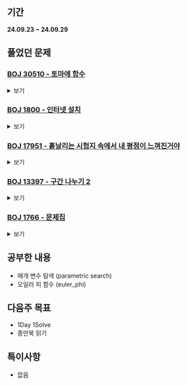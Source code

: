 ## 기간
**24.09.23 ~ 24.09.29**

## 풀었던 문제

### [BOJ 30510 - 토마에 함수](https://www.acmicpc.net/problem/30510)
<details>
<summary>보기</summary> 

- 정보
    - Tier: Gold1
    - Tag: euler_phi

- 타임라인
    - Problem Open: 09/23 19:15
    - Tag Open: 09/23 19:15
    - Solve: 09/23 23:30

- 풀이
    - $1 + \sum_{i=1}^{\lfloor \frac{Q}{P} \rfloor} \varphi{(i)}$ 를 구한다.

- 회고
    - 오일러 피 함수를 제대로 구현할 수 있을 때 까지 공부하자
    - for문 구간 설정은 꼭 변수가 아니라 문장으로 해도 된단다..

</details>

### [BOJ 1800 - 인터넷 설치](https://www.acmicpc.net/problem/1800)
<details>
<summary>보기</summary>

- 정보
    - Tier: Gold1
    - Tag: dijkstra, parametric_search

- 타임라인
    - Problem Open: 09/24 18:17
    - Tag Open: 09/24 18:47
    - Solve: 09/24 20:08

- 풀이
    - 결정문제로 바꾸어 이분 탐색을 활용하여 해결
    - 결정함수 $f(x)$ = x원 이하의 비용으로 1번 노드와 K번 노드를 연결시킬 수 있는가

- 회고
    - 참조: https://justicehui.github.io/usaco/2019/07/12/BOJ1800/
    - 함수의 입력 및 반환 값 제대로 정의하기

</details>

</details>

### [BOJ 17951 - 흩날리는 시험지 속에서 내 평점이 느껴진거야](https://www.acmicpc.net/problem/17951)
<details>
<summary>보기</summary>

- 정보
    - Tier: Gold3
    - Tag: parametric_search

- 타임라인
    - Problem Open: 09/24 21:00?
    - Tag Open: 09/24 21:00?
    - Solve: 09/24 21:54

- 풀이
    - 결정문제로 바꾸어 해결
    - 결정함수 $f(x)$ = k개 이상의 그룹으로 나누었을 때 x보다 큰 점수를 받을 수 있나?

- 회고
    - 매개 변수 탐색 블로그에 정리

</details>

### [BOJ 13397 - 구간 나누기 2](https://www.acmicpc.net/problem/13397)
<details>
<summary>보기</summary>

- 정보
    - Tier: Gold4
    - Tag: parametric_search

- 타임라인
    - Problem Open: 09/24 21:10?
    - Tag Open: 09/24 21:10?
    - Solve: 09/24 22:22

- 풀이
    - 결정문제로 바꾸어 해결
    - 결정함수 $f(x)$ = M개 이하의 배열로 구간 점수의 최댓값이 x 이하이도록 만들 수 있는가?

- 회고
    - 위에 문제랑 판박이..

</details>

### [BOJ 1766 - 문제집](https://www.acmicpc.net/problem/1766)
<details>
<summary>보기</summary>

- 정보
    - Tier: Gold2
    - Tag: topological_sorting

- 타임라인
    - Problem Open: 09/25 18:47
    - Tag Open: --/-- --:--
    - Solve: 09/25 19:31

- 풀이
    - 우선순위 큐를 사용하여 위상정렬
    - 정렬 조건: 현재 풀 수 있는 문제 중에서 쉬운(순번이 작은) 문제
    - 현재 풀 수 있는 문제 = 현재 문제보다 먼저 풀어야 할 문제가 없는 문제

- 회고
    - C++에서 priorit_queue는 기본적으로 최대 힙이다.

</details>

## 공부한 내용

- 매개 변수 탐색 (parametric search)
- 오일러 피 함수 (euler_phi)

## 다음주 목표
- 1Day 1Solve
- 종만북 읽기

## 특이사항
- 없음
